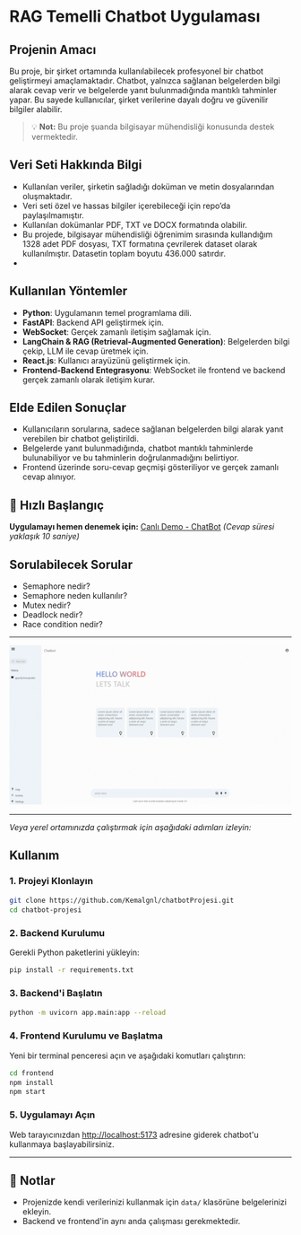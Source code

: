 # RAG Temelli Chatbot Uygulaması

## Projenin Amacı
Bu proje, bir şirket ortamında kullanılabilecek profesyonel bir chatbot geliştirmeyi amaçlamaktadır. Chatbot, yalnızca sağlanan belgelerden bilgi alarak cevap verir ve belgelerde yanıt bulunmadığında mantıklı tahminler yapar. Bu sayede kullanıcılar, şirket verilerine dayalı doğru ve güvenilir bilgiler alabilir.

> 💡 **Not:** Bu proje şuanda bilgisayar mühendisliği konusunda destek vermektedir.

## Veri Seti Hakkında Bilgi
- Kullanılan veriler, şirketin sağladığı doküman ve metin dosyalarından oluşmaktadır.
- Veri seti özel ve hassas bilgiler içerebileceği için repo’da paylaşılmamıştır.
- Kullanılan dokümanlar PDF, TXT ve DOCX formatında olabilir.
- Bu projede, bilgisayar mühendisliği öğrenimim sırasında kullandığım 1328 adet PDF dosyası, TXT formatına çevrilerek dataset olarak kullanılmıştır. Datasetin toplam boyutu 436.000 satırdır.
- 
## Kullanılan Yöntemler
- **Python**: Uygulamanın temel programlama dili.
- **FastAPI**: Backend API geliştirmek için.
- **WebSocket**: Gerçek zamanlı iletişim sağlamak için.
- **LangChain & RAG (Retrieval-Augmented Generation)**: Belgelerden bilgi çekip, LLM ile cevap üretmek için.
- **React.js**: Kullanıcı arayüzünü geliştirmek için.
- **Frontend-Backend Entegrasyonu**: WebSocket ile frontend ve backend gerçek zamanlı olarak iletişim kurar.

## Elde Edilen Sonuçlar
- Kullanıcıların sorularına, sadece sağlanan belgelerden bilgi alarak yanıt verebilen bir chatbot geliştirildi.
- Belgelerde yanıt bulunmadığında, chatbot mantıklı tahminlerde bulunabiliyor ve bu tahminlerin doğrulanmadığını belirtiyor.
- Frontend üzerinde soru-cevap geçmişi gösteriliyor ve gerçek zamanlı cevap alınıyor.

## 🚀 Hızlı Başlangıç

**Uygulamayı hemen denemek için:** [Canlı Demo - ChatBot](https://68f8ef5c949563989477451e--bespoke-pavlova-a1e252.netlify.app/)
*(Cevap süresi yaklaşık 10 saniye)*

## Sorulabilecek Sorular

- Semaphore nedir?
- Semaphore neden kullanılır?
- Mutex nedir?
- Deadlock nedir?
- Race condition nedir?

---

![proje](https://github.com/Kemalgnl/chatbotProjesi/blob/main/proje.gif?raw=true)

---

*Veya yerel ortamınızda çalıştırmak için aşağıdaki adımları izleyin:*

## Kullanım

### 1. Projeyi Klonlayın
```bash
git clone https://github.com/Kemalgnl/chatbotProjesi.git
cd chatbot-projesi
```

### 2. Backend Kurulumu
Gerekli Python paketlerini yükleyin:
```bash
pip install -r requirements.txt
```

### 3. Backend'i Başlatın
```bash
python -m uvicorn app.main:app --reload
```

### 4. Frontend Kurulumu ve Başlatma
Yeni bir terminal penceresi açın ve aşağıdaki komutları çalıştırın:
```bash
cd frontend
npm install
npm start
```

### 5. Uygulamayı Açın
Web tarayıcınızdan [http://localhost:5173](http://localhost:5173) adresine giderek chatbot'u kullanmaya başlayabilirsiniz.

---

## 📝 Notlar
- Projenizde kendi verilerinizi kullanmak için `data/` klasörüne belgelerinizi ekleyin.
- Backend ve frontend'in aynı anda çalışması gerekmektedir.
